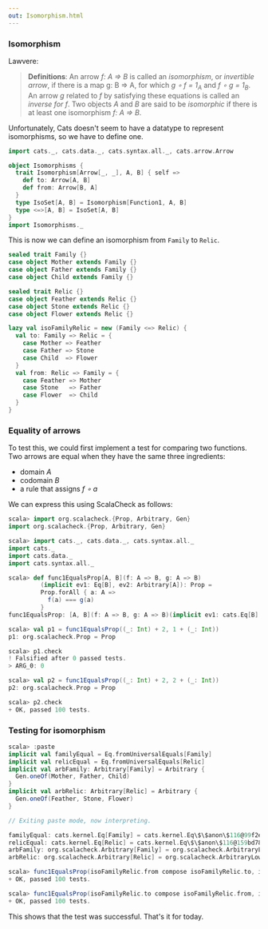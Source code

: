 ```yaml
---
out: Isomorphism.html
---
```


### Isomorphism

Lawvere:

> **Definitions**: An arrow *f: A => B* is called an *isomorphism*, or *invertible arrow*, if there is a map g: B => A, for which *g ∘ f = 1<sub>A</sub>* and *f ∘ g = 1<sub>B</sub>*.
> An arrow *g* related to *f* by satisfying these equations is called an *inverse for f*.
> Two objects *A* and *B* are said to be *isomorphic* if there is at least one isomorphism *f: A => B*.

Unfortunately, Cats doesn't seem to have a datatype to represent isomorphisms, so we have to define one.

```scala mdoc
import cats._, cats.data._, cats.syntax.all._, cats.arrow.Arrow

object Isomorphisms {
  trait Isomorphism[Arrow[_, _], A, B] { self =>
    def to: Arrow[A, B]
    def from: Arrow[B, A]
  }
  type IsoSet[A, B] = Isomorphism[Function1, A, B]
  type <=>[A, B] = IsoSet[A, B]
}
import Isomorphisms._
```

This is now we can define an isomorphism from `Family` to `Relic`.

```scala mdoc
sealed trait Family {}
case object Mother extends Family {}
case object Father extends Family {}
case object Child extends Family {}

sealed trait Relic {}
case object Feather extends Relic {}
case object Stone extends Relic {}
case object Flower extends Relic {}

lazy val isoFamilyRelic = new (Family <=> Relic) {
  val to: Family => Relic = {
    case Mother => Feather
    case Father => Stone
    case Child  => Flower
  }
  val from: Relic => Family = {
    case Feather => Mother
    case Stone   => Father
    case Flower  => Child
  }
}
```

### Equality of arrows

To test this, we could first implement a test for comparing two functions. Two arrows are equal when they have the same three ingredients:

- domain *A*
- codomain *B*
- a rule that assigns *f ∘ a*

We can express this using ScalaCheck as follows:

```scala
scala> import org.scalacheck.{Prop, Arbitrary, Gen}
import org.scalacheck.{Prop, Arbitrary, Gen}

scala> import cats._, cats.data._, cats.syntax.all._
import cats._
import cats.data._
import cats.syntax.all._

scala> def func1EqualsProp[A, B](f: A => B, g: A => B)
         (implicit ev1: Eq[B], ev2: Arbitrary[A]): Prop =
         Prop.forAll { a: A =>
           f(a) === g(a)
         }
func1EqualsProp: [A, B](f: A => B, g: A => B)(implicit ev1: cats.Eq[B], implicit ev2: org.scalacheck.Arbitrary[A])org.scalacheck.Prop

scala> val p1 = func1EqualsProp((_: Int) + 2, 1 + (_: Int))
p1: org.scalacheck.Prop = Prop

scala> p1.check
! Falsified after 0 passed tests.
> ARG_0: 0

scala> val p2 = func1EqualsProp((_: Int) + 2, 2 + (_: Int))
p2: org.scalacheck.Prop = Prop

scala> p2.check
+ OK, passed 100 tests.
```

### Testing for isomorphism

```scala
scala> :paste
implicit val familyEqual = Eq.fromUniversalEquals[Family]
implicit val relicEqual = Eq.fromUniversalEquals[Relic]
implicit val arbFamily: Arbitrary[Family] = Arbitrary {
  Gen.oneOf(Mother, Father, Child)
}
implicit val arbRelic: Arbitrary[Relic] = Arbitrary {
  Gen.oneOf(Feather, Stone, Flower)
}

// Exiting paste mode, now interpreting.

familyEqual: cats.kernel.Eq[Family] = cats.kernel.Eq\$\$anon\$116@99f2e3d
relicEqual: cats.kernel.Eq[Relic] = cats.kernel.Eq\$\$anon\$116@159bd786
arbFamily: org.scalacheck.Arbitrary[Family] = org.scalacheck.ArbitraryLowPriority\$\$anon\$1@799b3915
arbRelic: org.scalacheck.Arbitrary[Relic] = org.scalacheck.ArbitraryLowPriority\$\$anon\$1@36c230c0

scala> func1EqualsProp(isoFamilyRelic.from compose isoFamilyRelic.to, identity[Family] _).check
+ OK, passed 100 tests.

scala> func1EqualsProp(isoFamilyRelic.to compose isoFamilyRelic.from, identity[Relic] _).check
+ OK, passed 100 tests.
```

This shows that the test was successful. That's it for today.
